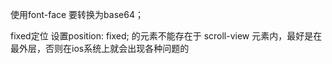 使用font-face 要转换为base64；

 fixed定位
设置position: fixed; 的元素不能存在于 scroll-view 元素内，最好是在最外层，否则在ios系统上就会出现各种问题的